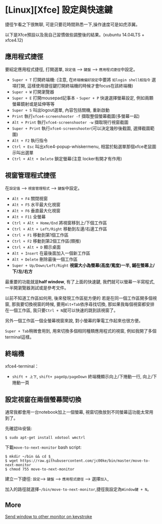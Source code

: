# [Linux][Xfce] 設定與快速鍵

捷徑乍看之下很無聊, 可是只要花時間熟悉一下,操作速度可是如虎添翼。

以下是Xfce預設以及我自己習慣做些調整後的結果。(xubuntu 14.04LTS + xfce4.12)

## 應用程式捷徑                               

要紹定應用程式捷徑, 打開選單, `設定值` -->  `鍵盤` --> `應用程式捷徑`中設定。

- `Super + T` 打開終端機: (注意, 在`終端機偏好設定`中要將 `如login shell般指令` 選項打開, 這樣使用捷徑鍵打開終端機的時候才會focus在該終端機)
- `Super + W` 打開瀏覽器
- `Super + E` 打開mousepad記事本                                                                                                    - `Super + P` 快速選擇螢幕設定, 例如兩顆螢幕鏡射或是延伸等等
- `Super + S` 叫出logout選單, 內容包括關機, 重新啟動
- `Print` 執行`xfce4-screenshooter -f` 擷取整個螢幕截圖(多螢幕一起)
- `Alt + Print` 執行`xfce4-screenshooter -w` 擷取現行視窗截圖
- `Super + Print` 執行`xfce4-screenshooter`(可以決定幾秒後截圖, 選擇截圖範圍)
- `Alt + F2` 執行指令
- `Ctrl + Esc` 叫出xfce4-popup-whiskermenu, 相當於點選單那個xfce老鼠圖示叫出選單
- `Ctrl + Alt + Delete` 鎖定螢幕(注意 locker有開才有作用)                                                                                 

## 視窗管理程式捷徑                                                                                                                         
在`設定值` --> `視窗管理程式` --> `鍵盤`中設定。

- `Alt + F4` 關閉視窗
- `Alt + F5` 水平最大化視窗
- `Alt + F6` 垂直最大化視窗
- `Alt + F11` 全螢幕
- `Ctrl + Alt + Home/End` 將視窗移到上/下個工作區
- `Ctrl + Alt + Left/Right` 移動到左邊/右邊工作區
- `Ctrl + F1` 移動到第1個工作區
- `Ctrl + F2` 移動到第2個工作區(類推)
- `Ctrl + Alt + D` 顯示桌面
- `Alt + Insert` 在最後面加入一個新工作區
- `Alt + Delete` 刪除最後一個工作區
- `Super + Up/Down/Left/Right` **視窗大小為螢幕(高度/寬度)一半, 鋪在螢幕上/下/左/右方**

最重要的功能就是**half window**, 有了上面的快速鍵, 我們就可以螢幕一半寫程式, 一半開瀏覽器測試或是參考文件。 


以前不知道工作區如何用, 後來發現工作區挺方便的
若是在同一個工作區開多個視窗, 那我要切換視窗的時候, 要用`Alt+Tab`依序尋找切換, 那如果我每個視窗都安排在一個工作區,
我只要`Ctrl + N`就可以快速的跳到該視窗了。 

另外一個工作區一個全螢幕視窗來說, 對小螢幕的筆電工作起來也很方便。

`Super + Tab`稍微會用到, 用來切換多個相同種類應用程式的視窗, 例如我開了多個terminal這樣。

## 終端機                                                                                                                               
xfce4-terminal：                                                                                                                        
- `shift + 上下`, `shift+ pageUp/pageDown` 終端機顯示向上/下捲動一行, 向上/下捲動一頁

## 設定視窗在兩個螢幕間切換

通常我都會用一台notebook加上一個螢幕, 視窗切換放到不同螢幕這功能太常用到了。

先確認lib安裝: 

``` 
$ sudo apt-get install xdotool wmctrl
```

下載`move-to-next-monitor` bash script: 

``` 
$ mkdir ~/bin && cd $_
$ wget https://raw.githubusercontent.com/jc00ke/bin/master/move-to-next-monitor
$ chmod 755 move-to-next-monitor
```

建立一下捷徑: `設定`--> `鍵盤` --> `應用程式捷徑` --> 選擇`加入`, 

加入的路徑就選擇`~/bin/move-to-next-monitor`,捷徑我設定為`Window鍵 + N`。

## More

[Send window to other monitor on keystroke](http://unix.stackexchange.com/questions/48456/xfce-send-window-to-other-monitor-on-keystroke)
